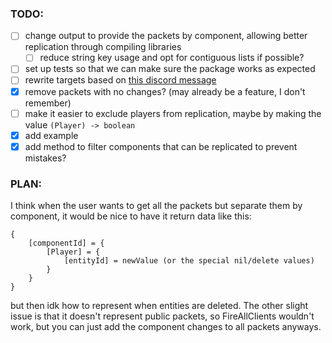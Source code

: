 ### TODO:
- [ ] change output to provide the packets by component, allowing better replication through compiling libraries
    - [ ] reduce string key usage and opt for contiguous lists if possible?
- [ ] set up tests so that we can make sure the package works as expected
- [ ] rewrite targets based on [this discord message](https://discord.com/channels/385151591524597761/1248734074940559511/1341854413014175797)
- [x] remove packets with no changes? (may already be a feature, I don't remember)
- [ ] make it easier to exclude players from replication, maybe by making the value `(Player) -> boolean`
- [x] add example
- [x] add method to filter components that can be replicated to prevent mistakes?

### PLAN:
I think when the user wants to get all the packets but separate them by component, it would be nice to have it return data like this:
```luau
{
    [componentId] = {
        [Player] = {
            [entityId] = newValue (or the special nil/delete values)
        }
    }
}
```
but then idk how to represent when entities are deleted. The other slight issue is that it doesn't represent public packets, so FireAllClients wouldn't work, but you can just add the component changes to all packets anyways.
